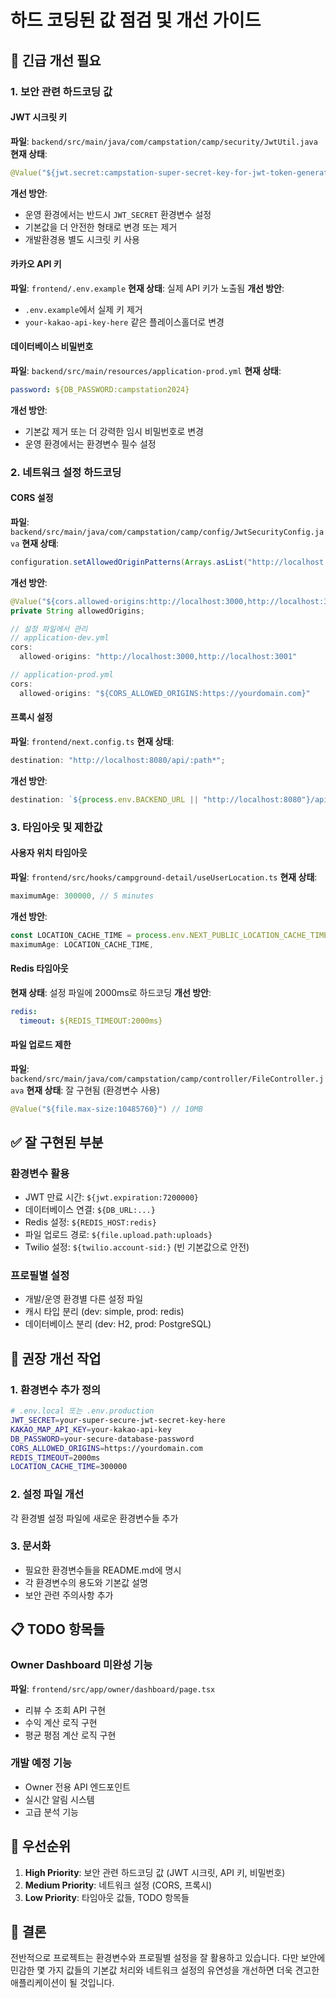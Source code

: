 # 하드 코딩된 값 점검 및 개선 가이드

## 🚨 **긴급 개선 필요**

### 1. 보안 관련 하드코딩 값

#### JWT 시크릿 키

**파일**: `backend/src/main/java/com/campstation/camp/security/JwtUtil.java`
**현재 상태**:

```java
@Value("${jwt.secret:campstation-super-secret-key-for-jwt-token-generation-and-validation-must-be-at-least-64-bytes-long-for-hs512-algorithm-security}")
```

**개선 방안**:

- 운영 환경에서는 반드시 `JWT_SECRET` 환경변수 설정
- 기본값을 더 안전한 형태로 변경 또는 제거
- 개발환경용 별도 시크릿 키 사용

#### 카카오 API 키

**파일**: `frontend/.env.example`
**현재 상태**: 실제 API 키가 노출됨
**개선 방안**:

- `.env.example`에서 실제 키 제거
- `your-kakao-api-key-here` 같은 플레이스홀더로 변경

#### 데이터베이스 비밀번호

**파일**: `backend/src/main/resources/application-prod.yml`
**현재 상태**:

```yaml
password: ${DB_PASSWORD:campstation2024}
```

**개선 방안**:

- 기본값 제거 또는 더 강력한 임시 비밀번호로 변경
- 운영 환경에서는 환경변수 필수 설정

### 2. 네트워크 설정 하드코딩

#### CORS 설정

**파일**: `backend/src/main/java/com/campstation/camp/config/JwtSecurityConfig.java`
**현재 상태**:

```java
configuration.setAllowedOriginPatterns(Arrays.asList("http://localhost:3000", "http://localhost:3001"));
```

**개선 방안**:

```java
@Value("${cors.allowed-origins:http://localhost:3000,http://localhost:3001}")
private String allowedOrigins;

// 설정 파일에서 관리
// application-dev.yml
cors:
  allowed-origins: "http://localhost:3000,http://localhost:3001"

// application-prod.yml
cors:
  allowed-origins: "${CORS_ALLOWED_ORIGINS:https://yourdomain.com}"
```

#### 프록시 설정

**파일**: `frontend/next.config.ts`
**현재 상태**:

```javascript
destination: "http://localhost:8080/api/:path*";
```

**개선 방안**:

```javascript
destination: `${process.env.BACKEND_URL || "http://localhost:8080"}/api/:path*`;
```

### 3. 타임아웃 및 제한값

#### 사용자 위치 타임아웃

**파일**: `frontend/src/hooks/campground-detail/useUserLocation.ts`
**현재 상태**:

```javascript
maximumAge: 300000, // 5 minutes
```

**개선 방안**:

```javascript
const LOCATION_CACHE_TIME = process.env.NEXT_PUBLIC_LOCATION_CACHE_TIME || 300000;
maximumAge: LOCATION_CACHE_TIME,
```

#### Redis 타임아웃

**현재 상태**: 설정 파일에 2000ms로 하드코딩
**개선 방안**:

```yaml
redis:
  timeout: ${REDIS_TIMEOUT:2000ms}
```

#### 파일 업로드 제한

**파일**: `backend/src/main/java/com/campstation/camp/controller/FileController.java`
**현재 상태**: 잘 구현됨 (환경변수 사용)

```java
@Value("${file.max-size:10485760}") // 10MB
```

## ✅ **잘 구현된 부분**

### 환경변수 활용

- JWT 만료 시간: `${jwt.expiration:7200000}`
- 데이터베이스 연결: `${DB_URL:...}`
- Redis 설정: `${REDIS_HOST:redis}`
- 파일 업로드 경로: `${file.upload.path:uploads}`
- Twilio 설정: `${twilio.account-sid:}` (빈 기본값으로 안전)

### 프로필별 설정

- 개발/운영 환경별 다른 설정 파일
- 캐시 타입 분리 (dev: simple, prod: redis)
- 데이터베이스 분리 (dev: H2, prod: PostgreSQL)

## 🔧 **권장 개선 작업**

### 1. 환경변수 추가 정의

```bash
# .env.local 또는 .env.production
JWT_SECRET=your-super-secure-jwt-secret-key-here
KAKAO_MAP_API_KEY=your-kakao-api-key
DB_PASSWORD=your-secure-database-password
CORS_ALLOWED_ORIGINS=https://yourdomain.com
REDIS_TIMEOUT=2000ms
LOCATION_CACHE_TIME=300000
```

### 2. 설정 파일 개선

각 환경별 설정 파일에 새로운 환경변수들 추가

### 3. 문서화

- 필요한 환경변수들을 README.md에 명시
- 각 환경변수의 용도와 기본값 설명
- 보안 관련 주의사항 추가

## 📋 **TODO 항목들**

### Owner Dashboard 미완성 기능

**파일**: `frontend/src/app/owner/dashboard/page.tsx`

- 리뷰 수 조회 API 구현
- 수익 계산 로직 구현
- 평균 평점 계산 로직 구현

### 개발 예정 기능

- Owner 전용 API 엔드포인트
- 실시간 알림 시스템
- 고급 분석 기능

## 🚀 **우선순위**

1. **High Priority**: 보안 관련 하드코딩 값 (JWT 시크릿, API 키, 비밀번호)
2. **Medium Priority**: 네트워크 설정 (CORS, 프록시)
3. **Low Priority**: 타임아웃 값들, TODO 항목들

## 📝 **결론**

전반적으로 프로젝트는 환경변수와 프로필별 설정을 잘 활용하고 있습니다.
다만 보안에 민감한 몇 가지 값들의 기본값 처리와 네트워크 설정의 유연성을 개선하면 더욱 견고한 애플리케이션이 될 것입니다.
